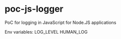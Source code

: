 # poc-js-logger
PoC for logging in JavaScript for Node.JS applications


Env variables:
LOG_LEVEL
HUMAN_LOG